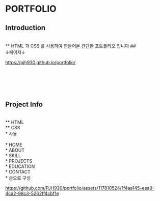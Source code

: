 # PORTFOLIO

## Introduction

</br>
** HTML 과 CSS 를 사용하여 만들어본 간단한 포트폴리오 입니다 ## </br>
↓페이지↓ </br>

https://pjh930.github.io/portfolio/

</br></br></br></br>
## Project Info

</br>
** HTML</br>
** CSS</br>
* 사용
</br>
</br>
* HOME</br>
* ABOUT</br>
* SKILL</br>
* PROJECTS</br>
* EDUCATION</br>
* CONTACT</br>
* 순으로 구성
</br>






https://github.com/PJH930/portfolio/assets/117810524/1f4aa145-eea9-4ca2-98c3-5262ff4cbf1e








</br></br>










